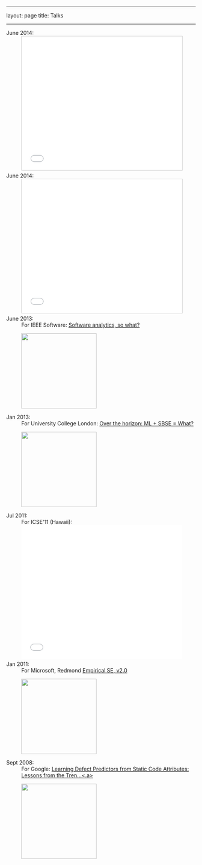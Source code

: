 ----
layout: page
title: Talks

----

<dl>

<dt>June 2014:
<dd> 

<iframe src="//www.slideshare.net/slideshow/embed_code/35231317"
width="427" height="356" frameborder="0"
marginwidth="0" marginheight="0" scrolling="no"
style="border:1px solid #CCC; border-width:1px;
margin-bottom:5px; max-width: 100%;"
allowfullscreen> </iframe> 
<!--- div style="margin-bottom:5px"> <strong> 
<a href="https://www.slideshare.net/timmenzies/the-art-and-science-of-analyzing-software-data"
title="The Art and Science of Analyzing Software
Data" target="_blank">The Art and Science of
Analyzing Software Data</a> </strong>
from <strong><a href="http://www.slideshare.net/timmenzies"
target="_blank">CS, NcState</a></strong> </div --->

<dt>June 2014:
<dd>
<iframe src="//www.slideshare.net/slideshow/embed_code/35231172" width="427" height="356" frameborder="0" marginwidth="0" marginheight="0" scrolling="no" style="border:1px solid #CCC; border-width:1px; margin-bottom:5px; max-width: 100%;" allowfullscreen> </iframe> <!--- div style="margin-bottom:5px"> <strong> <a href="https://www.slideshare.net/timmenzies/metrics-matter" title="What Metrics Matter? " target="_blank">What Metrics Matter? </a> </strong> from <strong><a href="http://www.slideshare.net/timmenzies" target="_blank">CS, NcState</a></strong> </div --->

<dt>June 2013: 
<dd>For IEEE Software: 
<a href="http://www.youtube.com/watch?v=nO6X0azR0nw">Software analytics, so what?</a>

<p>
<a href="http://www.youtube.com/watch?v=nO6X0azR0nw"><img 
	src="img/talk-ieee.png" width=200></a>


<dt>Jan 2013:
<dd>For University College London: 
<a href="http://menzies.us/talks/ucl13">Over the horizon: ML + SBSE = What?</a>

<p><a href="http://menzies.us/talks/ucl13"><img 
	src="http://menzies.us/img/timmcow.png" width=200></a>

<dt>Jul 2011:
<dd>For ICSE'11 (Hawaii):<br>

<iframe src="//www.slideshare.net/slideshow/embed_code/6690764" width="427" height="356" frameborder="0" marginwidth="0" marginheight="0" scrolling="no" style="border:1px ; border-width:1px; margin-bottom:5px; max-width: 100%;" allowfullscreen> </iframe>

<dt>Jan 2011: 
<dd>For Microsoft, Redmond 
<a href="http://ai-at-wvu.blogspot.com/2011/01/talk-at-microsoft-research-jan-27-2011.html">Empirical SE, v2.0</a>


<p>
<a href=http://ai-at-wvu.blogspot.com/2011/01/talk-at-microsoft-research-jan-27-2011.html"><img 
	src="http://2.bp.blogspot.com/_5hXLvxBpB5s/TUKYJVk986I/AAAAAAAAAPg/wIoubWt6Uxw/s320/Screen+shot+2011-01-28+at+2.01.49+AM.png" width=200></a>


   
<dt>
Sept 2008:
<dd>
For Google: 
<a href="http://www.youtube.com/watch?v=vrvRsZsoMp8&eurl=http://menzies.us/">
Learning Defect Predictors from Static Code Attributes: Lessons from the Tren...<.a>

<p>
<a href="http://goo.gl/cxct0H"><img 
	src="img/talk-google.png" width=200></a>

